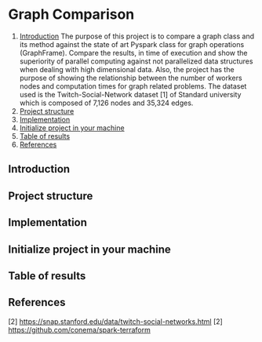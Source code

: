 # Graph Comparison

1. [Introduction](#Introduction)
The purpose of this project is to compare a graph class and its method against the state of art Pyspark class for graph operations (GraphFrame). Compare the results, in time of execution and show the superiority of parallel computing against not parallelized data structures when dealing with high dimensional data. Also, the project has the purpose of showing the relationship between the number of workers nodes and computation times for graph related problems. The dataset used is the Twitch-Social-Network dataset [1] of Standard university which is composed of 7,126 nodes and 35,324 edges. 
2. [Project structure](#Project-structure)
3. [Implementation](#Implementation)
4. [Initialize project in your machine](#Initialize-project-in-your-machine)
6. [Table of results](#Table-of-results)
8. [References](#References)

## Introduction


## Project structure


## Implementation

## Initialize project in your machine

## Table of results

## References
\[2\] https://snap.stanford.edu/data/twitch-social-networks.html
\[2\] https://github.com/conema/spark-terraform
